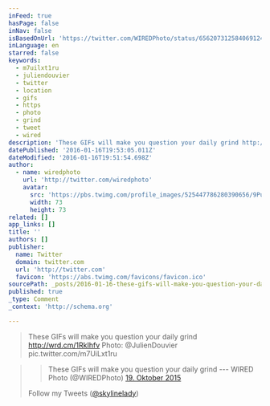 ```yaml
---
inFeed: true
hasPage: false
inNav: false
isBasedOnUrl: 'https://twitter.com/WIREDPhoto/status/656207312584069124'
inLanguage: en
starred: false
keywords:
  - m7uilxt1ru
  - juliendouvier
  - twitter
  - location
  - gifs
  - https
  - photo
  - grind
  - tweet
  - wired
description: 'These GIFs will make you question your daily grind http://wrd.cm/1RkIhfv Photo: @JulienDouvier pic.twitter.com/m7UiLxt1ru'
datePublished: '2016-01-16T19:53:05.011Z'
dateModified: '2016-01-16T19:51:54.698Z'
author:
  - name: wiredphoto
    url: 'http://twitter.com/wiredphoto'
    avatar:
      src: 'https://pbs.twimg.com/profile_images/525447786280390656/9PuIeue1_bigger.jpeg'
      width: 73
      height: 73
related: []
app_links: []
title: ''
authors: []
publisher:
  name: Twitter
  domain: twitter.com
  url: 'http://twitter.com'
  favicon: 'https://abs.twimg.com/favicons/favicon.ico'
sourcePath: _posts/2016-01-16-these-gifs-will-make-you-question-your-daily-grind-httpwr.md
published: true
_type: Comment
_context: 'http://schema.org'

---
```

> These GIFs will make you question your daily grind http://wrd.cm/1RkIhfv Photo: @JulienDouvier pic.twitter.com/m7UiLxt1ru

> > These GIFs will make you question your daily grind --- WIRED Photo (@WIREDPhoto) [19\. Oktober 2015][0]
> 
> Follow my  Tweets ([@skylinelady][1])



[0]: https://twitter.com/WIREDPhoto/status/656207312584069124
[1]: https://twitter.com/skylinelady